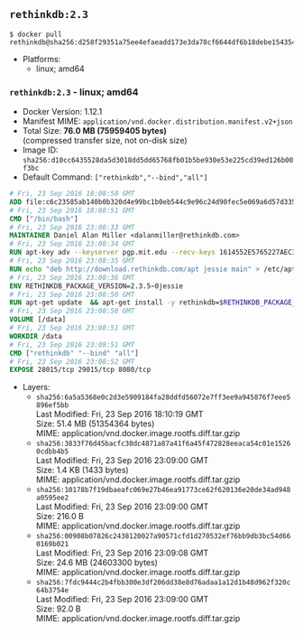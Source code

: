 ## `rethinkdb:2.3`

```console
$ docker pull rethinkdb@sha256:d258f29351a75ee4efaeadd173e3da78cf6644df6b18debe1543543dcc6f5e20
```

-	Platforms:
	-	linux; amd64

### `rethinkdb:2.3` - linux; amd64

-	Docker Version: 1.12.1
-	Manifest MIME: `application/vnd.docker.distribution.manifest.v2+json`
-	Total Size: **76.0 MB (75959405 bytes)**  
	(compressed transfer size, not on-disk size)
-	Image ID: `sha256:d10cc6435528da5d3018dd5dd65768fb01b5be930e53e225cd39ed126b00f3bc`
-	Default Command: `["rethinkdb","--bind","all"]`

```dockerfile
# Fri, 23 Sep 2016 18:08:50 GMT
ADD file:c6c23585ab140b0b320d4e99bc1b0eb544c9e96c24d90fec5e069a6d57d335ca in / 
# Fri, 23 Sep 2016 18:08:51 GMT
CMD ["/bin/bash"]
# Fri, 23 Sep 2016 23:08:33 GMT
MAINTAINER Daniel Alan Miller <dalanmiller@rethinkdb.com>
# Fri, 23 Sep 2016 23:08:34 GMT
RUN apt-key adv --keyserver pgp.mit.edu --recv-keys 1614552E5765227AEC39EFCFA7E00EF33A8F2399
# Fri, 23 Sep 2016 23:08:35 GMT
RUN echo "deb http://download.rethinkdb.com/apt jessie main" > /etc/apt/sources.list.d/rethinkdb.list
# Fri, 23 Sep 2016 23:08:36 GMT
ENV RETHINKDB_PACKAGE_VERSION=2.3.5~0jessie
# Fri, 23 Sep 2016 23:08:50 GMT
RUN apt-get update 	&& apt-get install -y rethinkdb=$RETHINKDB_PACKAGE_VERSION 	&& rm -rf /var/lib/apt/lists/*
# Fri, 23 Sep 2016 23:08:50 GMT
VOLUME [/data]
# Fri, 23 Sep 2016 23:08:51 GMT
WORKDIR /data
# Fri, 23 Sep 2016 23:08:51 GMT
CMD ["rethinkdb" "--bind" "all"]
# Fri, 23 Sep 2016 23:08:52 GMT
EXPOSE 28015/tcp 29015/tcp 8080/tcp
```

-	Layers:
	-	`sha256:6a5a5368e0c2d3e5909184fa28ddfd56072e7ff3ee9a945876f7eee5896ef5bb`  
		Last Modified: Fri, 23 Sep 2016 18:10:19 GMT  
		Size: 51.4 MB (51354364 bytes)  
		MIME: application/vnd.docker.image.rootfs.diff.tar.gzip
	-	`sha256:3833f76d45bacfc30dc4871a87a41f6a45f472828eeaca54c01e15260cdbb4b5`  
		Last Modified: Fri, 23 Sep 2016 23:09:00 GMT  
		Size: 1.4 KB (1433 bytes)  
		MIME: application/vnd.docker.image.rootfs.diff.tar.gzip
	-	`sha256:10178b7f19dbaeafc069e27b46ea91773ce62f620136e20de34ad948a0595ee2`  
		Last Modified: Fri, 23 Sep 2016 23:09:00 GMT  
		Size: 216.0 B  
		MIME: application/vnd.docker.image.rootfs.diff.tar.gzip
	-	`sha256:00908b07826c2438120027a90571cfd1d270532ef76bb9db3bc54d660169b021`  
		Last Modified: Fri, 23 Sep 2016 23:09:08 GMT  
		Size: 24.6 MB (24603300 bytes)  
		MIME: application/vnd.docker.image.rootfs.diff.tar.gzip
	-	`sha256:7fdc9444c2b4fbb300e3df206dd38e8d76adaa1a12d1b48d962f320c64b3754e`  
		Last Modified: Fri, 23 Sep 2016 23:09:00 GMT  
		Size: 92.0 B  
		MIME: application/vnd.docker.image.rootfs.diff.tar.gzip
